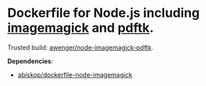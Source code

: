 # Dockerfile for Node.js including [imagemagick](http://www.imagemagick.org/) and [pdftk](https://www.pdflabs.com/tools/pdftk-the-pdf-toolkit/).

Trusted build: [awenger/node-imagemagick-pdftk](https://index.docker.io/u/awenger/node-imagemagick-pdftk/).

**Dependencies**:
- [abiskop/dockerfile-node-imagemagick](https://github.com/abiskop/dockerfile-node-imagemagick)